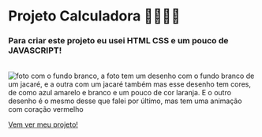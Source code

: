 #  Projeto Calculadora 👩🏾‍💻🧮

### Para criar este projeto eu usei HTML CSS e um pouco de JAVASCRIPT!
<br>
 <img  src="https://media4.giphy.com/media/fuJPZBIIqzbt1kAYVc/giphy.gif" alt="foto com o fundo branco, a foto tem um desenho com o fundo branco de um jacaré, e a outra com um jacaré também mas esse desenho tem cores, de como azul amarelo e branco e um pouco de cor laranja. E o outro desenho é o mesmo desse que falei por último, mas tem uma animação com coração vermelho" />

<a  href="https://effervescent-halva-556d94.netlify.app/" target="_blank" rel= "noopener noreferrer">Vem ver meu projeto!</a>
